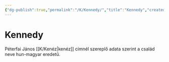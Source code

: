 ```yaml
---
{"dg-publish":true,"permalink":"/K/Kennedy/","title":"Kennedy","created":"2023-11-02T11:44","updated":"2024-02-02T03:15"}
---
```



# Kennedy

Péterfai János [[K/Kenéz\|kenéz]] címnél szereplő adata szerint a család neve hun-magyar eredetű.   